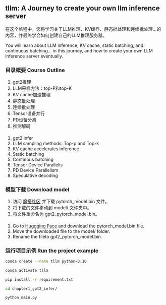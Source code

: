 ## tllm: A Journey to create your own llm inference server

在这个旅程中，您将学习关于LLM推理、KV缓存、静态批处理和连续批处理...的内容，并最终学会如何创建自己的LLM推理服务器。

You will learn about LLM inference, KV cache, static batching, and continuous batching... in this journey, and how to create your own LLM inference server eventually.



### 目录概要  Course Outline
1. gpt2推理
2. LLM采样方法：top-P和top-K 
3. KV cache加速推理 
4. 静态批处理 
5. 连续批处理 
6. Tensor设备并行 
7. PD设备分离 
8. 推测解码

####
1. gpt2 infer
2. LLM sampling methods: Top-p and Top-k
3. KV cache accelerates inference
4. Static batching
5. Continous batching
6. Tensor Device Parallelis
7. PD Device Parallelism
8. Speculative decoding

### 模型下载 Download model
1. 访问 [魔搭社区](https://www.modelscope.cn/models/AI-ModelScope/gpt2) 并下载 pytorch_model.bin 文件。
2. 将下载的文件移动到 model/ 文件夹中。
3. 将文件重命名为 gpt2_pytorch_model.bin。

#### 
1. Go to [Huggging Face](https://huggingface.co/openai-community/gpt2/tree/main) and download the pytorch_model.bin file.
2. Move the downloaded file to the model/ folder.
2. Rename the fileto gpt2_pytorch_model.bin.


### 运行项目示例 Run the project example

```bash
conda create --name tllm python=3.10

conda activate tllm

pip install -r requirement.txt

cd chapter1_gpt2_infer/

python main.py
